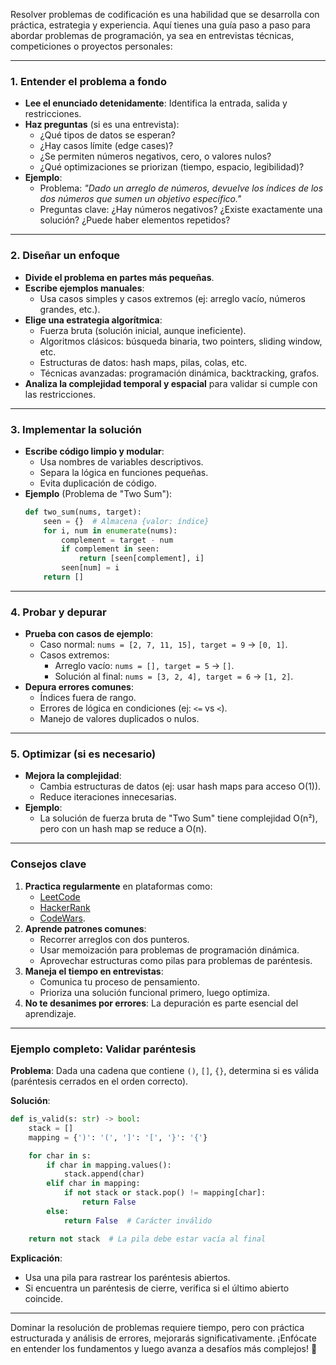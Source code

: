Resolver problemas de codificación es una habilidad que se desarrolla con práctica, estrategia y experiencia. Aquí tienes una guía paso a paso para abordar problemas de programación, ya sea en entrevistas técnicas, competiciones o proyectos personales:

---

### **1. Entender el problema a fondo**

- **Lee el enunciado detenidamente**: Identifica la entrada, salida y restricciones.
- **Haz preguntas** (si es una entrevista):
  - ¿Qué tipos de datos se esperan?
  - ¿Hay casos límite (edge cases)?
  - ¿Se permiten números negativos, cero, o valores nulos?
  - ¿Qué optimizaciones se priorizan (tiempo, espacio, legibilidad)?
- **Ejemplo**:
  - Problema: _"Dado un arreglo de números, devuelve los índices de los dos números que sumen un objetivo específico."_
  - Preguntas clave: ¿Hay números negativos? ¿Existe exactamente una solución? ¿Puede haber elementos repetidos?

---

### **2. Diseñar un enfoque**

- **Divide el problema en partes más pequeñas**.
- **Escribe ejemplos manuales**:
  - Usa casos simples y casos extremos (ej: arreglo vacío, números grandes, etc.).
- **Elige una estrategia algorítmica**:
  - Fuerza bruta (solución inicial, aunque ineficiente).
  - Algoritmos clásicos: búsqueda binaria, two pointers, sliding window, etc.
  - Estructuras de datos: hash maps, pilas, colas, etc.
  - Técnicas avanzadas: programación dinámica, backtracking, grafos.
- **Analiza la complejidad temporal y espacial** para validar si cumple con las restricciones.

---

### **3. Implementar la solución**

- **Escribe código limpio y modular**:
  - Usa nombres de variables descriptivos.
  - Separa la lógica en funciones pequeñas.
  - Evita duplicación de código.
- **Ejemplo** (Problema de "Two Sum"):
  ```python
  def two_sum(nums, target):
      seen = {}  # Almacena {valor: índice}
      for i, num in enumerate(nums):
          complement = target - num
          if complement in seen:
              return [seen[complement], i]
          seen[num] = i
      return []
  ```

---

### **4. Probar y depurar**

- **Prueba con casos de ejemplo**:
  - Caso normal: `nums = [2, 7, 11, 15], target = 9` → `[0, 1]`.
  - Casos extremos:
    - Arreglo vacío: `nums = [], target = 5` → `[]`.
    - Solución al final: `nums = [3, 2, 4], target = 6` → `[1, 2]`.
- **Depura errores comunes**:
  - Índices fuera de rango.
  - Errores de lógica en condiciones (ej: `<=` vs `<`).
  - Manejo de valores duplicados o nulos.

---

### **5. Optimizar (si es necesario)**

- **Mejora la complejidad**:
  - Cambia estructuras de datos (ej: usar hash maps para acceso O(1)).
  - Reduce iteraciones innecesarias.
- **Ejemplo**:
  - La solución de fuerza bruta de "Two Sum" tiene complejidad O(n²), pero con un hash map se reduce a O(n).

---

### **Consejos clave**

1. **Practica regularmente** en plataformas como:
   - [LeetCode](https://leetcode.com/)
   - [HackerRank](https://www.hackerrank.com/)
   - [CodeWars](https://www.codewars.com/).
2. **Aprende patrones comunes**:
   - Recorrer arreglos con dos punteros.
   - Usar memoización para problemas de programación dinámica.
   - Aprovechar estructuras como pilas para problemas de paréntesis.
3. **Maneja el tiempo en entrevistas**:
   - Comunica tu proceso de pensamiento.
   - Prioriza una solución funcional primero, luego optimiza.
4. **No te desanimes por errores**: La depuración es parte esencial del aprendizaje.

---

### **Ejemplo completo: Validar paréntesis**

**Problema**: Dada una cadena que contiene `()`, `[]`, `{}`, determina si es válida (paréntesis cerrados en el orden correcto).

**Solución**:

```python
def is_valid(s: str) -> bool:
    stack = []
    mapping = {')': '(', ']': '[', '}': '{'}

    for char in s:
        if char in mapping.values():
            stack.append(char)
        elif char in mapping:
            if not stack or stack.pop() != mapping[char]:
                return False
        else:
            return False  # Carácter inválido

    return not stack  # La pila debe estar vacía al final
```

**Explicación**:

- Usa una pila para rastrear los paréntesis abiertos.
- Si encuentra un paréntesis de cierre, verifica si el último abierto coincide.

---

Dominar la resolución de problemas requiere tiempo, pero con práctica estructurada y análisis de errores, mejorarás significativamente. ¡Enfócate en entender los fundamentos y luego avanza a desafíos más complejos! 🚀
